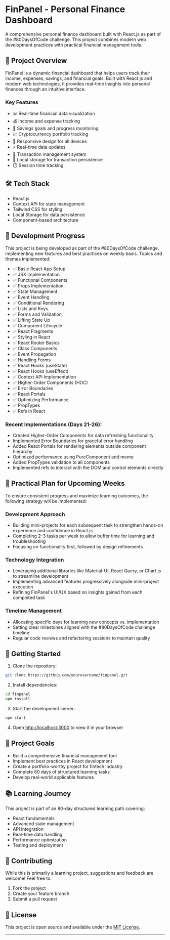 # FinPanel - Personal Finance Dashboard

A comprehensive personal finance dashboard built with React.js as part of the #80DaysOfCode challenge. This project combines modern web development practices with practical financial management tools.

## 🚀 Project Overview

FinPanel is a dynamic financial dashboard that helps users track their income, expenses, savings, and financial goals. Built with React.js and modern web technologies, it provides real-time insights into personal finances through an intuitive interface.

### Key Features

- 📊 Real-time financial data visualization
- 💰 Income and expense tracking
- 🎯 Savings goals and progress monitoring
- 📈 Cryptocurrency portfolio tracking
- 📱 Responsive design for all devices
- ⚡ Real-time data updates
- 🔄 Transaction management system
- 💾 Local storage for transaction persistence
- ⏱️ Session time tracking

## 🛠️ Tech Stack

- React.js
- Context API for state management
- Tailwind CSS for styling
- Local Storage for data persistence
- Component-based architecture

## 🚀 Development Progress

This project is being developed as part of the #80DaysOfCode challenge, implementing new features and best practices on weekly basis. 
Topics and themes implemented:

- ✅ Basic React App Setup
- ✅ JSX Implementation
- ✅ Functional Components
- ✅ Props Implementation
- ✅ State Management
- ✅ Event Handling
- ✅ Conditional Rendering
- ✅ Lists and Keys
- ✅ Forms and Validation
- ✅ Lifting State Up
- ✅ Component Lifecycle
- ✅ React Fragments
- ✅ Styling in React
- ✅ React Router Basics
- ✅ Class Components
- ✅ Event Propagation
- ✅ Handling Forms
- ✅ React Hooks (useState)
- ✅ React Hooks (useEffect)
- ✅ Context API Implementation
- ✅ Higher-Order Components (HOC)
- ✅ Error Boundaries
- ✅ React Portals
- ✅ Optimizing Performance
- ✅ PropTypes
- ✅ Refs in React

### Recent Implementations (Days 21-26):
- Created Higher-Order Components for data refreshing functionality
- Implemented Error Boundaries for graceful error handling
- Added React Portals for rendering elements outside component hierarchy
- Optimized performance using PureComponent and memo
- Added PropTypes validation to all components
- Implemented refs to interact with the DOM and control elements directly

## 📅 Practical Plan for Upcoming Weeks

To ensure consistent progress and maximize learning outcomes, the following strategy will be implemented:

### Development Approach
- Building mini-projects for each subsequent task to strengthen hands-on experience and confidence in React.js
- Completing 2–3 tasks per week to allow buffer time for learning and troubleshooting
- Focusing on functionality first, followed by design refinements

### Technology Integration
- Leveraging additional libraries like Material-UI, React Query, or Chart.js to streamline development
- Implementing advanced features progressively alongside mini-project execution
- Refining FinPanel's UI/UX based on insights gained from each completed task

### Timeline Management
- Allocating specific days for learning new concepts vs. implementation
- Setting clear milestones aligned with the #80DaysOfCode challenge timeline
- Regular code reviews and refactoring sessions to maintain quality

## 🔧 Getting Started

1. Clone the repository:
```bash
git clone https://github.com/yourusername/finpanel.git
```

2. Install dependencies:
```bash
cd finpanel
npm install
```

3. Start the development server:
```bash
npm start
```

4. Open [http://localhost:3000](http://localhost:3000) to view it in your browser

## 🎯 Project Goals

- Build a comprehensive financial management tool
- Implement best practices in React development
- Create a portfolio-worthy project for fintech industry
- Complete 80 days of structured learning tasks
- Develop real-world applicable features

## 📚 Learning Journey

This project is part of an 80-day structured learning path covering:
- React fundamentals
- Advanced state management
- API integration
- Real-time data handling
- Performance optimization
- Testing and deployment

## 🤝 Contributing

While this is primarily a learning project, suggestions and feedback are welcome! Feel free to:
1. Fork the project
2. Create your feature branch
3. Submit a pull request

## 📝 License

This project is open source and available under the [MIT License](LICENSE).

---